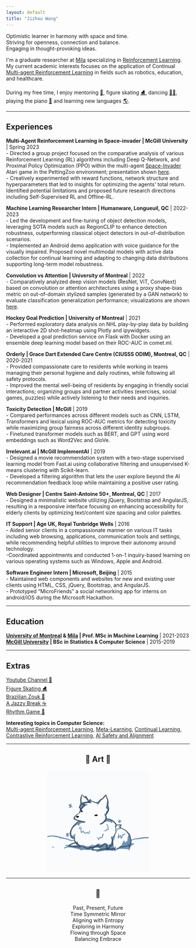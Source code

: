 ```yaml
---
layout: default
title: "Jizhou Wang"
---
```


<!-- ## About me -->

Optimistic learner in harmony with space and time.  
Striving for openness, connection and balance.  
Engaging in thought-provoking ideas.

I'm a graduate researcher at [Mila](https://mila.quebec/) specializing in [Reinforcement Learning](https://en.wikipedia.org/wiki/Reinforcement_learning). My current academic interests focuses on the application of Continual [Multi-agent Reinforcement Learning](https://en.wikipedia.org/wiki/Multi-agent_reinforcement_learning) in fields such as robotics, education, and healthcare.

During my free time, I enjoy mentoring [🤗](https://huggingface.co/), figure skating [⛸️](https://www.youtube.com/watch?v=nbelrZHSCjU), dancing [💃🕺](https://en.wikipedia.org/wiki/Brazilian_Zouk), playing the piano [🎹](https://www.youtube.com/watch?v=HgoP2m5pZfQ) and learning new languages [🌎](https://mundolingo.org/).

---

## Experiences

**Multi-Agent Reinforcement Learning in Space-invader \| McGill University** \| Spring 2023 [<i class="fa-solid fa-file"></i>](./papers/RL_Project_paper.pdf)  
\- Directed a group project focused on the comparative analysis of various Reinforcement Learning (RL) algorithms including Deep Q-Network, and Proximal Policy Optimization (PPO) within the multi-agent [Space-Invader](https://pettingzoo.farama.org/environments/atari/space_invaders/) Atari game in the PettingZoo environment; presentation shown [here](https://youtu.be/U5Z_gL2xs4w).  
\- Creatively experimented with reward functions, network structure and hyperparameters that led to insights for optimizing the agents' total return. Identified potential limitations and proposed future research directions including Self-Supervised RL and Offline-RL.

**Machine Learning Researcher Intern \| Humanware, Longueuil, QC** \| 2022-2023 [<i class="fa-solid fa-file"></i>](./papers/Humanware_Internship_Report.pdf)  
\- Led the development and fine-tuning of object detection models, leveraging SOTA models such as RegionCLIP to enhance detection robustness, outperforming classical object detectors in out-of-distribution scenarios.  
\- Implemented an Android demo application with voice guidance for the visually impaired. Proposed novel multimodal models with active data collection for continual learning and adapting to changing data distributions supporting  long-term model robustness.

**Convolution vs Attention \| University of Montreal** \| 2022 [<i class="fa-solid fa-file"></i>](./papers/Conv_vs_Attention.pdf)  
\- Comparatively analyzed deep vision models (ResNet, ViT, ConvNext) based on convolution or attention architectures using a proxy shape-bias metric on out-of-domain stylized samples (generated by a GAN network) to evaluate classification generalization performance; visualizations are shown [here](./assets/images/shape-bias.html).

**Hockey Goal Prediction \| University of Montreal** \| 2021 [<i class="fa-solid fa-link"></i>](./_posts/2021-11-30-milestone-2.md)  
\- Performed exploratory data analysis on NHL play-by-play data by building an interactive 2D shot-heatmap using Plotly and ipywidgets.  
\- Developed a goal prediction service on Flask with Docker using an ensemble deep learning model based on their ROC-AUC in comet.ml.

<!-- **Navigaze \| McGill Code Jam** \| 2019 [<i class="fa-solid fa-link"></i>](https://devpost.com/software/navigreat-hviz0n)  
\- Designed a browser extension that generates a table-of-contents from any webpage, text selection using keywords, key sentences for text summarization.  
\- Developed the backend extractive text summarization model using TextRank algorithm with spaCy and Flask. -->

**Orderly \| Grace Dart Extended Care Centre (CIUSSS ODIM), Montreal, QC** \| 2020-2021 [<i class="fa-solid fa-link"></i>](https://www.ciusss-ouestmtl.gouv.qc.ca/installations/chsld/centre-de-soins-prolonges-grace-dart/)  
\- Provided compassionate care to residents while working in teams managing their personal hygiene and daily routines, while following all safety protocols.  
\- Improved the mental well-being of residents by engaging in friendly social interactions; organizing groups and partner activities (exercises, social games, puzzles) while actively listening to their needs and inquiries.

**Toxicity Detection \| McGill** \| 2019 [<i class="fa-solid fa-file"></i>](./papers/Toxicity_Detection.pdf)  
\- Compared performances across different models such as CNN, LSTM, Transformers and lexical using ROC-AUC metrics for detecting toxicity while maximizing group fairness across different identity subgroups.  
\- Finetuned transformer models such as BERT, and GPT using word embeddings such as Word2Vec and GloVe.

<!-- **SqueezeNet Reproducibility \| McGill** \| 2019 [<i class="fa-solid fa-file"></i>](./papers/Squeezenet_Reproducibility.pdf)  
\- Analysis of SqueezeNet architecture vs AlexNet on CIFAR-10 by ablation while maintaining the model size reduction intended in SqueezeNet.

**Modified MNist Classification \| McGill** \| 2019 [<i class="fa-solid fa-file"></i>](./papers/Modified_Mnist_Classifier.pdf)  
\- Incrementally tested hyperparameters such as loss functions, optimizers, normalization, dropouts, preprocessing and augmentations (OpenCV) for image classification.  
\- Worked with state-of-the-art CNN models (Resnet, EfficientNet) and developed ensembles to further increase classification accuracies. -->

**Irrelevant.ai \| McGill ImplementAI** \| 2019 [<i class="fa-solid fa-link"></i>](https://devpost.com/software/irrelevant-ai)  
\- Designed a movie recommendation system with a two-stage supervised learning model from Fast.ai using collaborative filtering and unsupervised K-means clustering with Scikit-learn.  
\- Developed a filtering algorithm that lets the user explore beyond the AI recommendation feedback loop while maintaining a positive user rating.

<!-- **Hotel Database Designer \| McGill** \| 2018  
\- Worked in teams to analyze and understand business and user requirements to create a detailed database design model of a hotel.  
\- Wrote complex queries and functions using SQL and Java languages for applications to interact with the database. -->

**Web Designer \| Centre Saint-Antoine 50+, Montreal, QC** \| 2017 [<i class="fa-solid fa-link"></i>](http://centrestantoine50plus.org/)  
\- Designed a minimalistic website utilizing jQuery, Bootstrap and AngularJS, resulting in a responsive interface focusing on enhancing accessibility for elderly clients by optimizing text/content size spacing and color palettes.

**IT Support \| Age UK, Royal Tunbridge Wells** \| 2016 [<i class="fa-solid fa-link"></i>](https://www.ageuk.org.uk/)  
\- Aided senior clients in a compassionate manner on various IT tasks including web browsing, applications, communication tools and settings, while recommending helpful utilities to improve their autonomy around technology.  
\-Coordinated appointments and conducted 1-on-1 inquiry-based learning on various operating systems such as Windows, Apple and Android.

**Software Engineer Intern \| Microsoft, Beijing** \| 2015  
\- Maintained web components and websites for new and existing user clients using HTML, CSS, jQuery, Bootstrap, and AngularJS.  
\- Prototyped “MicroFriends” a social networking app for interns on android/iOS during the Microsoft Hackathon.

---

## Education

**[University of Montreal](https://www.umontreal.ca/) & [Mila](https://mila.quebec/) \| Prof. MSc in Machine Learning** \| 2021-2023  
**[McGill University](https://www.mcgill.ca/) \| BSc in Statistics & Computer Science** \| 2015-2019  

---

## Extras

[Youtube Channel 🎹](https://www.youtube.com/Jawing)  
[Figure Skating ⛸️](https://youtu.be/mFGLGFv8Mu0?t=116)  
[Brazilian Zouk 💃](https://www.youtube.com/watch?v=hQuFP-26fb4)  
[A Jazzy Break ☕](https://www.youtube.com/watch?v=6uddGul0oAc)  
[Rhythm Game 🎵](https://osu.ppy.sh/home)  

**Interesting topics in Computer Science:**  
[Multi-agent Reinforcement Learning](https://en.wikipedia.org/wiki/Multi-agent_reinforcement_learning), [Meta-Learning](https://en.wikipedia.org/wiki/Meta_learning_(computer_science)), [Continual Learning](https://sites.google.com/view/nsl-course/), [Contrastive Reinforcement Learning](https://arxiv.org/abs/2206.07568), [AI Safety and Alignment](https://www.youtube.com/channel/UCLB7AzTwc6VFZrBsO2ucBMg)

---

<div align="center">
<h2> 🎨 Art 🐺 </h2>
<p><img style="width:55%;" src="/assets/img/Jawing.gif"/></p>
</div>

---

<div align="center">
<h2>🤍</h2>
Past, Present, Future<br/>
Time Symmetric Mirror<br/>
Aligning with Entropy<br/>
Exploring in Harmony<br/>
Flowing through Space<br/>
Balancing Embrace
</div>

